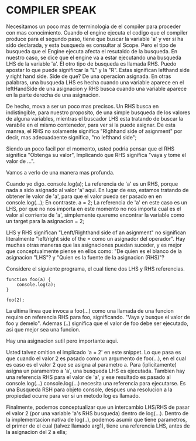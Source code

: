 # COMPILER SPEAK

Necesitamos un poco mas de terminologia de el compiler para proceder con mas conocimiento.
Cuando el engine ejecuta el codigo que el compiler produce para el segundo paso, tiene que buscar
la variable 'a' y ver si ha sido declarada, y esta busqueda es consultar al Scope. Pero el tipo de
busqueda que el Engine ejecuta afecta el resutaldo de la busqueda.
En nuestro caso, se dice que el engine va a estar ejecutando una busqueda LHS de la variable 'a'.
El otro tipo de busqueda es llamada RHS.
Puedo apostar lo que puede signifircar la "L" y la "R". Estas significan lefthand side y right hand side.
Side de que? De una operacion asignada.
En otras palabras, una busqueda LHS es hecha cuando una variable aparece en el leftHandSide de una asignacion
y RHS busca cuando una variable aparece en la parte derecha de una asignacion.

De hecho, mova a ser un poco mas precisos. Un RHS busca en indistingible, para nuestro proposito, de una simple
busqueda de los valores de alguna variables, mientras el buscador LHS esta tratando de buscar la varabile
en el mismo contenedor, para ver si la puede asignar. De esta manrea, el RHS no solamente significa "RIghhand
side of asignment" por decir, mas adecuadaente significa, "no lefthand side";

Siendo un poco facil por el momento, usted podria pensar que el RHS significa "Obtenga su valor", Implicando
que RHS significa "vaya y tome el valor de ...".

Vamos a verlo de una manera mas profunda.

Cuando yo digo.
console.log(a);
La referencia de 'a' es un RHS, porque nada a sido asignado al valor  'a' aqui. En lugar de eso, estamos tratando
de obtener le valor de 'a', para que el valor pueda ser pasado en en console.log(...);
En contraste.
a = 2;
La referencia de 'a' en este caso es un LHS, por que no nos importa en este momento no nos importa cual es el
valor al corriente de 'a', simplemente queremo encontrar la variable como un target para la asignacion = 2;

LHS y RHS significan "Lenft/Righthand side of an asignment" no significan literalmente "left/right side of
the = como un asignador del operador". Hay muchas otras maneras que las asignaciones puedan suceder, y es
mejor que conceptualmente piense en ellos como: "De quien es el blanco de la asignacion "LHS"? y "Quien
es la fuente de la asignacion (RHS)"?

Considere el siguiente programa, el cual tiene dos LHS y RHS referencias.

```
function foo(a) {
    console.log(a);
}

foo(2);
```

La ultima linea que invoca a foo(...) como una llamada de una funcion require on referencia RHS para foo,
significando. "Vaya y busque el valor de foo y demelo". Ademas (..) significa que el valor de foo debe ser
ejecutado, asi que mejor sea una funcion.

Hay una asignacion sutil pero importante aqui.

Usted talvez omition el implicado 'a = 2' en este snippet. Lo que pasa es que cuando el valor 2 es pasado
como un argumento de foo(...), en el cual es caso es el valor 2 que se asigna al parametro a. Para
(iplicitamente) asigna un paramentro a 'a', una busqueda LHS es ejecutada.
Tambien hay una referencia RHS para el valor de 'a', y ese resultado es pasado al console.log(...)
console.log(...) necesita una referencia para ejecutarse. Es una Busqueda RSH para objeto console,
despues una resolucion a la propiedad ocurre para ver si un metodo log es llamado.

Finalmente, podemos conceptualizar que un intercambio LHS/RHS de pasar el valor 2 (por una variable
'a's RHS busqueda) dentro de log(...). Dentro de la implementacion nativa de log(..), podemos asumir
que tiene parametros, el primer de el cual (talvez llamado arg1), tiene una referencia LHS, antes de la
asignacion del 2 a ella;
